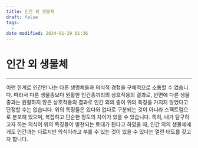 ```yaml
---
title: 인간 외 생물체
draft: false
tags:
  - 
date modified: 2024-01-29 01:36
---
```

# 인간 외 생물체
---
이런 한계로 인간인 나는 다른 생명체들과 의식적 경험을 구체적으로 소통할 수 없습니다. 따라서 다른 생물종보다 원활한 인간종끼리의 상호작용의 결과로, 반면에 다른 생물종과는 원활하지 않은 상호작용의 결과로 인간 외의 종이 위의 특징을 가지지 않았다고 단정할 수는 없습니다. 위의 특징들은 있다와 없다로 구분되는 것이 아니라 스펙트럼으로 분포해 있으며, 복잡하고 단순한 정도의 차이가 있을 수 있습니다. 특히, 내가 탐구하고자 하는 의식이 위의 특징들이 발현되는 토대가 된다고 하였을 때, 인간 외의 생물체에게도 인간과는 다르지만 의식이라고 부를 수 있는 것이 있을 수 있다는 열린 태도를 갖고자 합니다.